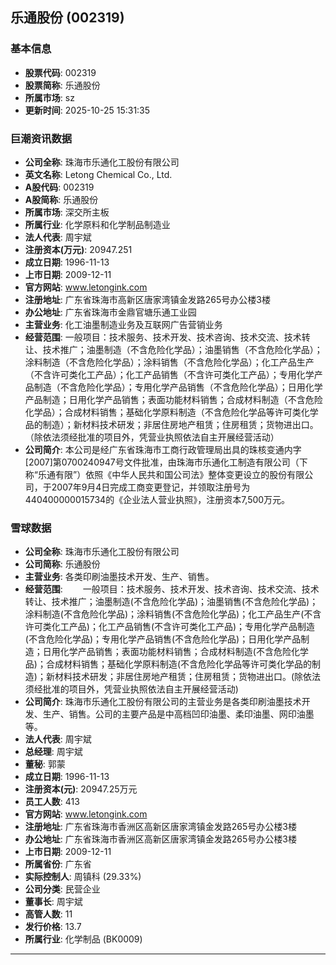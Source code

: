 ## 乐通股份 (002319)

### 基本信息

- **股票代码**: 002319
- **股票简称**: 乐通股份
- **所属市场**: sz
- **更新时间**: 2025-10-25 15:31:35

### 巨潮资讯数据

- **公司全称**: 珠海市乐通化工股份有限公司
- **英文名称**: Letong Chemical Co., Ltd.
- **A股代码**: 002319
- **A股简称**: 乐通股份
- **所属市场**: 深交所主板
- **所属行业**: 化学原料和化学制品制造业
- **法人代表**: 周宇斌
- **注册资本(万元)**: 20947.251
- **成立日期**: 1996-11-13
- **上市日期**: 2009-12-11
- **官方网站**: www.letongink.com
- **注册地址**: 广东省珠海市高新区唐家湾镇金发路265号办公楼3楼
- **办公地址**: 广东省珠海市金鼎官塘乐通工业园
- **主营业务**: 化工油墨制造业务及互联网广告营销业务
- **经营范围**: 一般项目：技术服务、技术开发、技术咨询、技术交流、技术转让、技术推广；油墨制造（不含危险化学品）；油墨销售（不含危险化学品）；涂料制造（不含危险化学品）；涂料销售（不含危险化学品）；化工产品生产（不含许可类化工产品）；化工产品销售（不含许可类化工产品）；专用化学产品制造（不含危险化学品）；专用化学产品销售（不含危险化学品）；日用化学产品制造；日用化学产品销售；表面功能材料销售；合成材料制造（不含危险化学品）；合成材料销售；基础化学原料制造（不含危险化学品等许可类化学品的制造）；新材料技术研发；非居住房地产租赁；住房租赁；货物进出口。（除依法须经批准的项目外，凭营业执照依法自主开展经营活动）
- **公司简介**: 本公司是经广东省珠海市工商行政管理局出具的珠核变通内字[2007]第0700240947号文件批准，由珠海市乐通化工制造有限公司（下称“乐通有限”）依照《中华人民共和国公司法》整体变更设立的股份有限公司，于2007年9月4日完成工商变更登记，并领取注册号为440400000015734的《企业法人营业执照》，注册资本7,500万元。

### 雪球数据

- **公司全称**: 珠海市乐通化工股份有限公司
- **公司简称**: 乐通股份
- **主营业务**: 各类印刷油墨技术开发、生产、销售。
- **经营范围**: 　　一般项目：技术服务、技术开发、技术咨询、技术交流、技术转让、技术推广；油墨制造(不含危险化学品)；油墨销售(不含危险化学品)；涂料制造(不含危险化学品)；涂料销售(不含危险化学品)；化工产品生产(不含许可类化工产品)；化工产品销售(不含许可类化工产品)；专用化学产品制造(不含危险化学品)；专用化学产品销售(不含危险化学品)；日用化学产品制造；日用化学产品销售；表面功能材料销售；合成材料制造(不含危险化学品)；合成材料销售；基础化学原料制造(不含危险化学品等许可类化学品的制造)；新材料技术研发；非居住房地产租赁；住房租赁；货物进出口。(除依法须经批准的项目外，凭营业执照依法自主开展经营活动)
- **公司简介**: 珠海市乐通化工股份有限公司的主营业务是各类印刷油墨技术开发、生产、销售。公司的主要产品是中高档凹印油墨、柔印油墨、网印油墨等。
- **法人代表**: 周宇斌
- **总经理**: 周宇斌
- **董秘**: 郭蒙
- **成立日期**: 1996-11-13
- **注册资本(元)**: 20947.25万元
- **员工人数**: 413
- **官方网站**: www.letongink.com
- **注册地址**: 广东省珠海市香洲区高新区唐家湾镇金发路265号办公楼3楼
- **办公地址**: 广东省珠海市香洲区高新区唐家湾镇金发路265号办公楼3楼
- **上市日期**: 2009-12-11
- **所属省份**: 广东省
- **实际控制人**: 周镇科 (29.33%)
- **公司分类**: 民营企业
- **董事长**: 周宇斌
- **高管人数**: 11
- **发行价格**: 13.7
- **所属行业**: 化学制品 (BK0009)

---